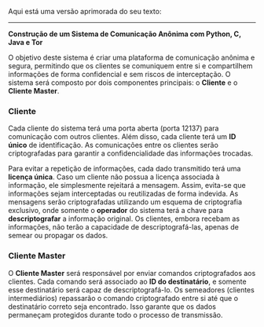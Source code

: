 Aqui está uma versão aprimorada do seu texto:

---

**Construção de um Sistema de Comunicação Anônima com Python, C, Java e Tor**

O objetivo deste sistema é criar uma plataforma de comunicação anônima e segura, permitindo que os clientes se comuniquem entre si e compartilhem informações de forma confidencial e sem riscos de interceptação. O sistema será composto por dois componentes principais: o **Cliente** e o **Cliente Master**.

### **Cliente**

Cada cliente do sistema terá uma porta aberta (porta 12137) para comunicação com outros clientes. Além disso, cada cliente terá um **ID único** de identificação. As comunicações entre os clientes serão criptografadas para garantir a confidencialidade das informações trocadas.

Para evitar a repetição de informações, cada dado transmitido terá uma **licença única**. Caso um cliente não possua a licença associada à informação, ele simplesmente rejeitará a mensagem. Assim, evita-se que informações sejam interceptadas ou reutilizadas de forma indevida. As mensagens serão criptografadas utilizando um esquema de criptografia exclusivo, onde somente o **operador** do sistema terá a chave para **descriptografar** a informação original. Os clientes, embora recebam as informações, não terão a capacidade de descriptografá-las, apenas de semear ou propagar os dados.

### **Cliente Master**

O **Cliente Master** será responsável por enviar comandos criptografados aos clientes. Cada comando será associado ao **ID do destinatário**, e somente esse destinatário será capaz de descriptografá-lo. Os semeadores (clientes intermediários) repassarão o comando criptografado entre si até que o destinatário correto seja encontrado. Isso garante que os dados permaneçam protegidos durante todo o processo de transmissão.
